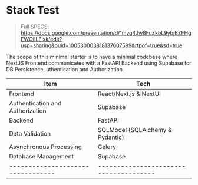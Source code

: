 # Stack Test

> Full SPECS: https://docs.google.com/presentation/d/1myq4Jw8FuZkbL9ybjBZFHgFWOiILFlxk/edit?usp=sharing&ouid=100530003818137607599&rtpof=true&sd=true

The scope of this minimal starter is to have a minimal codebase where NextJS Frontend communicates with a FastAPI Backend using Supabase for DB Persistence, uthentication and Authorization.   

| Item                          | Tech    |
| --------------------------------- | --------------------------------------|
| Frontend                          | React/Next.js & NextUI                |
| Authentication and Authorization  | Supabase                              | 
| Backend                           | FastAPI                               | 
| Data Validation                   | SQLModel (SQLAlchemy & Pydantic)      | 
| Asynchronous Processing           | Celery                                |
| Database Management               | Supabase                              | 
| --------------------------------- | --------------------------------------|
 
